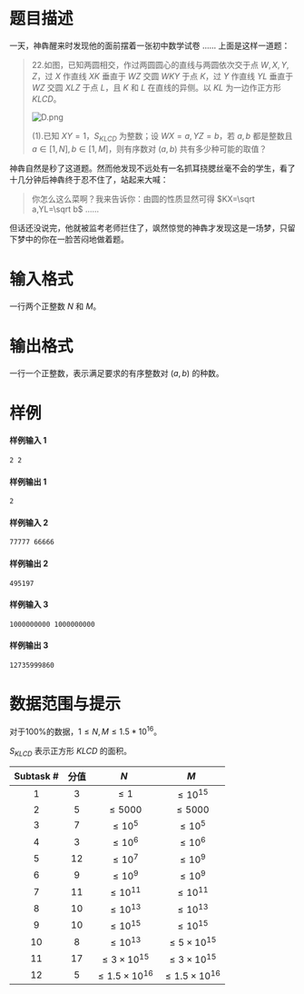 
# 题目描述

一天，神犇醒来时发现他的面前摆着一张初中数学试卷 …… 上面是这样一道题：

> 22.如图，已知两圆相交，作过两圆圆心的直线与两圆依次交于点 $W,X,Y,Z$，过 $X$ 作直线 $XK$ 垂直于 $WZ$ 交圆 $WKY$ 于点 $K$，过 $Y$ 作直线 $YL$ 垂直于 $WZ$ 交圆 $XLZ$ 于点 $L$，且 $K$ 和 $L$ 在直线的异侧。以 $KL$ 为一边作正方形 $KLCD$。
>
> ![D.png](/source/loj/509/img/aHR0cHM6Ly9vb28uMG8wLm9vby8yMDE3LzA2LzI3LzU5NTIzYWVmYTdkZWEucG5n.png)
>
> (1).已知 $XY=1$，$S_{KLCD}$ 为整数；设 $WX=a,YZ=b$，若 $a,b$ 都是整数且 $a\in[1,N],b\in[1,M]$，则有序数对 $(a,b)$ 共有多少种可能的取值？

神犇自然是秒了这道题。然而他发现不远处有一名抓耳挠腮丝毫不会的学生，看了十几分钟后神犇终于忍不住了，站起来大喊：

> 你怎么这么菜啊？我来告诉你：由圆的性质显然可得 $KX=\sqrt a,YL=\sqrt b$ ……

但话还没说完，他就被监考老师拦住了，飒然惊觉的神犇才发现这是一场梦，只留下梦中的你在一脸苦闷地做着题。

# 输入格式

一行两个正整数 $N$ 和 $M$。

# 输出格式

一行一个正整数，表示满足要求的有序整数对 $(a,b)$ 的种数。

# 样例

#### 样例输入 1
```plain
2 2
```

#### 样例输出 1
```plain
2
```

#### 样例输入 2
```plain
77777 66666
```

#### 样例输出 2
```plain
495197
```

#### 样例输入 3
```plain
1000000000 1000000000
```

#### 样例输出 3
```plain
12735999860
```


# 数据范围与提示

对于$100\%$的数据，$1 \le N,M \le 1.5*10^{16}$。

$S_{KLCD}$ 表示正方形 $KLCD$ 的面积。

| Subtask # | 分值   | $N$             | $M$               |
| :---------: | :----: | :---------------: | :-----------------: |
| 1         | $3$  | $\le 1$         | $\le 10^{15}$     |
| 2         | $5$  | $\le 5000$      | $\le 5000$        |
| 3         | $7$  | $\le 10^5$      | $\le 10^5$        |
| 4         | $3$  | $\le 10^6$      | $\le 10^6$        |
| 5         | $12$ | $\le 10^7$      | $\le 10^9$        |
| 6         | $9$  | $\le 10^9$      | $\le 10^9$        |
| 7         | $11$ | $\le 10^{11}$   | $\le 10^{11}$     |
| 8         | $10$ | $\le 10^{13}$   | $\le 10^{13}$     |
| 9         | $10$ | $\le 10^{15}$   | $\le 10^{15}$     |
| 10        | $8$  | $\le 10^{13}$   | $\le 5 \times 10^{15}$ |
| 11        | $17$ | $\le 3\times 10^{15}$ | $\le 3\times 10^{15}$   |
| 12        | $5$ | $\le 1.5\times 10^{16}$   | $\le 1.5\times 10^{16}$     |


